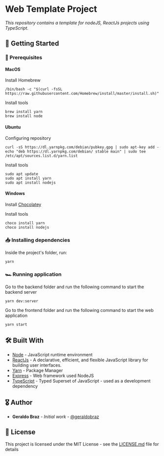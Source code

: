 # Web Template Project

*This repository contains a template for nodeJS, ReactJs projects using TypeScript.*

## 🚀 Getting Started

### 🚨 Prerequisites

#### MacOS
Install Homebrew

```
/bin/bash -c "$(curl -fsSL https://raw.githubusercontent.com/Homebrew/install/master/install.sh)"
```
Install tools

```
brew install yarn
brew install node
```

#### Ubuntu
Configuring repository

```
curl -sS https://dl.yarnpkg.com/debian/pubkey.gpg | sudo apt-key add -
echo "deb https://dl.yarnpkg.com/debian/ stable main" | sudo tee /etc/apt/sources.list.d/yarn.list
```
Install tools

```
sudo apt update
sudo apt install yarn
sudo apt install nodejs
```

#### Windows
Install [Chocolatey](https://chocolatey.org/install)

Install tools
```
choco install yarn
choco install nodejs
```


### 📥 Installing dependencies

Inside the project's folder, run:

```
yarn
```

### 🏎 Running application
Go to the backend folder and run the following command to start the backend server
```
yarn dev:server
```

Go to the frontend folder and run the following command to start the web application
```
yarn start
```


## 🛠 Built With

* [Node](https://nodejs.org/) - JavaScript runtime environment
* [ReactJs](https://reactjs.org/) - A declarative, efficient, and flexible JavaScript library for building user interfaces.
* [Yarn](https://yarnpkg.com/) - Package Manager
* [Express](https://expressjs.com/) - Web framework used NodeJS
* [TypeScript](https://www.typescriptlang.org/) - Typed Superset of JavaScript - used as a development dependency

## 🎖 Author
* **Geraldo Braz** - *Initial work* - [@geraldobraz](https://github.com/geraldobraz)

## 📝 License

This project is licensed under the MIT License - see the [LICENSE.md](LICENSE.md) file for details
